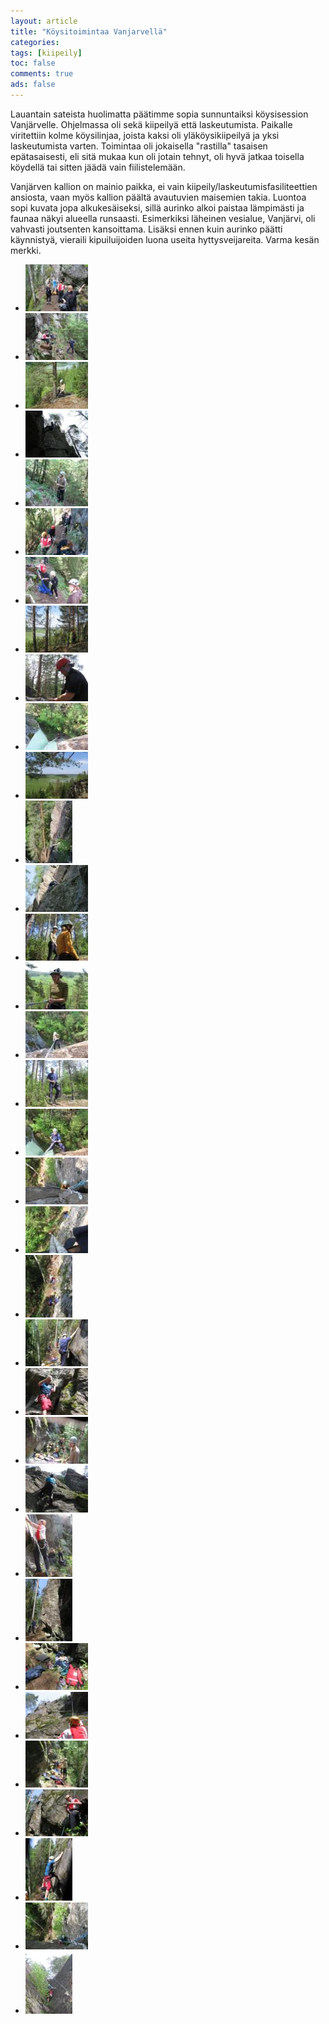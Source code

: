 ```yaml
---
layout: article 
title: "Köysitoimintaa Vanjarvellä" 
categories: 
tags: [kiipeily]
toc: false 
comments: true 
ads: false 
---
```


Lauantain sateista huolimatta päätimme sopia sunnuntaiksi köysisession
Vanjärvelle. Ohjelmassa oli sekä kiipeilyä että laskeutumista. Paikalle
viritettiin kolme köysilinjaa, joista kaksi oli yläköysikiipeilyä ja
yksi laskeutumista varten. Toimintaa oli jokaisella "rastilla" tasaisen
epätasaisesti, eli sitä mukaa kun oli jotain tehnyt, oli hyvä jatkaa
toisella köydellä tai sitten jäädä vain fiilistelemään.

Vanjärven kallion on mainio paikka, ei vain
kiipeily/laskeutumisfasiliteettien ansiosta, vaan myös kallion päältä
avautuvien maisemien takia. Luontoa sopi kuvata jopa alkukesäiseksi,
sillä aurinko alkoi paistaa lämpimästi ja faunaa näkyi alueella
runsaasti. Esimerkiksi läheinen vesialue, Vanjärvi, oli vahvasti
joutsenten kansoittama. Lisäksi ennen kuin aurinko päätti käynnistyä,
vieraili kipuiluijoiden luona useita hyttysveijareita. Varma kesän
merkki.

<div class="image-gallery" markdown="1">

-   [![](/images/koysitoimintaa-vanjarvella/Thumbnails/kipuilu%20001.jpg)](/images/koysitoimintaa-vanjarvella/kipuilu%20001.jpg)
-   [![](/images/koysitoimintaa-vanjarvella/Thumbnails/kipuilu%20002.jpg)](/images/koysitoimintaa-vanjarvella/kipuilu%20002.jpg)
-   [![](/images/koysitoimintaa-vanjarvella/Thumbnails/kipuilu%20003.jpg)](/images/koysitoimintaa-vanjarvella/kipuilu%20003.jpg)
-   [![](/images/koysitoimintaa-vanjarvella/Thumbnails/kipuilu%20006.jpg)](/images/koysitoimintaa-vanjarvella/kipuilu%20006.jpg)
-   [![](/images/koysitoimintaa-vanjarvella/Thumbnails/kipuilu%20007.jpg)](/images/koysitoimintaa-vanjarvella/kipuilu%20007.jpg)
-   [![](/images/koysitoimintaa-vanjarvella/Thumbnails/kipuilu%20008.jpg)](/images/koysitoimintaa-vanjarvella/kipuilu%20008.jpg)
-   [![](/images/koysitoimintaa-vanjarvella/Thumbnails/kipuilu%20009.jpg)](/images/koysitoimintaa-vanjarvella/kipuilu%20009.jpg)
-   [![](/images/koysitoimintaa-vanjarvella/Thumbnails/kipuilu%20012.jpg)](/images/koysitoimintaa-vanjarvella/kipuilu%20012.jpg)
-   [![](/images/koysitoimintaa-vanjarvella/Thumbnails/kipuilu%20013.jpg)](/images/koysitoimintaa-vanjarvella/kipuilu%20013.jpg)
-   [![](/images/koysitoimintaa-vanjarvella/Thumbnails/kipuilu%20014.jpg)](/images/koysitoimintaa-vanjarvella/kipuilu%20014.jpg)
-   [![](/images/koysitoimintaa-vanjarvella/Thumbnails/kipuilu%20015.jpg)](/images/koysitoimintaa-vanjarvella/kipuilu%20015.jpg)
-   [![](/images/koysitoimintaa-vanjarvella/Thumbnails/kipuilu%20017.jpg)](/images/koysitoimintaa-vanjarvella/kipuilu%20017.jpg)
-   [![](/images/koysitoimintaa-vanjarvella/Thumbnails/kipuilu%20018.jpg)](/images/koysitoimintaa-vanjarvella/kipuilu%20018.jpg)
-   [![](/images/koysitoimintaa-vanjarvella/Thumbnails/kipuilu%20022.jpg)](/images/koysitoimintaa-vanjarvella/kipuilu%20022.jpg)
-   [![](/images/koysitoimintaa-vanjarvella/Thumbnails/kipuilu%20025.jpg)](/images/koysitoimintaa-vanjarvella/kipuilu%20025.jpg)
-   [![](/images/koysitoimintaa-vanjarvella/Thumbnails/kipuilu%20026.jpg)](/images/koysitoimintaa-vanjarvella/kipuilu%20026.jpg)
-   [![](/images/koysitoimintaa-vanjarvella/Thumbnails/kipuilu%20030.jpg)](/images/koysitoimintaa-vanjarvella/kipuilu%20030.jpg)
-   [![](/images/koysitoimintaa-vanjarvella/Thumbnails/kipuilu%20032.jpg)](/images/koysitoimintaa-vanjarvella/kipuilu%20032.jpg)
-   [![](/images/koysitoimintaa-vanjarvella/Thumbnails/kipuilu%20037.jpg)](/images/koysitoimintaa-vanjarvella/kipuilu%20037.jpg)
-   [![](/images/koysitoimintaa-vanjarvella/Thumbnails/kipuilu%20040.jpg)](/images/koysitoimintaa-vanjarvella/kipuilu%20040.jpg)
-   [![](/images/koysitoimintaa-vanjarvella/Thumbnails/kipuilu%20042.jpg)](/images/koysitoimintaa-vanjarvella/kipuilu%20042.jpg)
-   [![](/images/koysitoimintaa-vanjarvella/Thumbnails/kipuilu%20044.jpg)](/images/koysitoimintaa-vanjarvella/kipuilu%20044.jpg)
-   [![](/images/koysitoimintaa-vanjarvella/Thumbnails/kipuilu%20045.jpg)](/images/koysitoimintaa-vanjarvella/kipuilu%20045.jpg)
-   [![](/images/koysitoimintaa-vanjarvella/Thumbnails/kipuilu%20046.jpg)](/images/koysitoimintaa-vanjarvella/kipuilu%20046.jpg)
-   [![](/images/koysitoimintaa-vanjarvella/Thumbnails/kipuilu%20050.jpg)](/images/koysitoimintaa-vanjarvella/kipuilu%20050.jpg)
-   [![](/images/koysitoimintaa-vanjarvella/Thumbnails/kipuilu%20054.jpg)](/images/koysitoimintaa-vanjarvella/kipuilu%20054.jpg)
-   [![](/images/koysitoimintaa-vanjarvella/Thumbnails/kipuilu%20055.jpg)](/images/koysitoimintaa-vanjarvella/kipuilu%20055.jpg)
-   [![](/images/koysitoimintaa-vanjarvella/Thumbnails/kipuilu%20057.jpg)](/images/koysitoimintaa-vanjarvella/kipuilu%20057.jpg)
-   [![](/images/koysitoimintaa-vanjarvella/Thumbnails/kipuilu%20058.jpg)](/images/koysitoimintaa-vanjarvella/kipuilu%20058.jpg)
-   [![](/images/koysitoimintaa-vanjarvella/Thumbnails/kipuilu%20061.jpg)](/images/koysitoimintaa-vanjarvella/kipuilu%20061.jpg)
-   [![](/images/koysitoimintaa-vanjarvella/Thumbnails/kipuilu%20062.jpg)](/images/koysitoimintaa-vanjarvella/kipuilu%20062.jpg)
-   [![](/images/koysitoimintaa-vanjarvella/Thumbnails/kipuilu%20063.jpg)](/images/koysitoimintaa-vanjarvella/kipuilu%20063.jpg)
-   [![](/images/koysitoimintaa-vanjarvella/Thumbnails/kipuilu%20071.jpg)](/images/koysitoimintaa-vanjarvella/kipuilu%20071.jpg)
-   [![](/images/koysitoimintaa-vanjarvella/Thumbnails/kipuilu%20073.jpg)](/images/koysitoimintaa-vanjarvella/kipuilu%20073.jpg)

</div>
